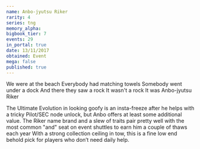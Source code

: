 ```yaml
---
name: Anbo-jyutsu Riker
rarity: 4
series: tng
memory_alpha:
bigbook_tier: 7
events: 29
in_portal: true
date: 13/11/2017
obtained: Event
mega: false
published: true
---
```


We were at the beach
Everybody had matching towels
Somebody went under a dock
And there they saw a rock
It wasn't a rock
It was Anbo-jyutsu Riker

The Ultimate Evolution in looking goofy is an insta-freeze after he helps with a tricky Pilot/SEC node unlock, but Anbo offers at least some additional value. The Riker name brand and a slew of traits pair pretty well with the most common "and" seat on event shuttles to earn him a couple of thaws each year With a strong collection ceiling in tow, this is a fine low end behold pick for players who don’t need daily help.
